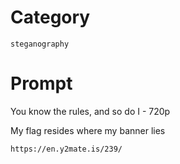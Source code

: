 # Category

`steganography`

# Prompt

You know the rules, and so do I - 720p

My flag resides where my banner lies

`https://en.y2mate.is/239/`
